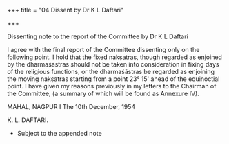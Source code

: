 +++
title = "04 Dissent by Dr K L Daftari"

+++

Dissenting note to the report of the Committee by Dr K L Daftari



I agree with the final report of the Committee dissenting only on the following point. I hold that the fixed nakṣatras, though regarded as enjoined by the dharmaśāstras should not be taken into consideration in fixing days of the religious functions, or the dharmaśāstras be regarded as enjoining the moving nakṣatras starting from a point 23° 15' ahead of the equinoctial point. I have given my reasons previously in my letters to the Chairman of the Committee, (a summary of which will be found as Annexure IV). 



MAHAL, NAGPUR I The 10th December, 1954  



K. L. DAFTARI. 



* Subject to the appended note 


